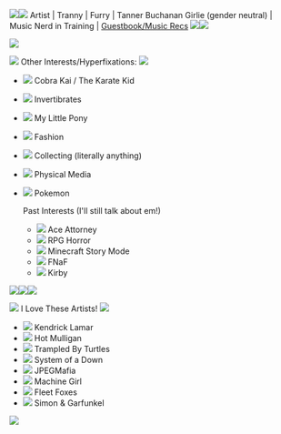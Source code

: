 
<img src="https://files.catbox.moe/u9d1p2.gif"><img src="https://files.catbox.moe/qupc0s.gif"> Artist | Tranny | Furry | Tanner Buchanan Girlie (gender neutral) | Music Nerd in Training | <a href="https://invert.straw.page/">Guestbook/Music Recs</a> <img src="https://files.catbox.moe/qupc0s.gif"><img src="https://files.catbox.moe/u9d1p2.gif">



<img src="https://64.media.tumblr.com/932099fb4b685088ecbab20b71377880/1aa1f564141726a7-1f/s1280x1920/a0c83994de3a2dacb46f9b366b988cfe0612e66e.gif"> 


<img src="https://files.catbox.moe/lrj8b1.gif"> Other Interests/Hyperfixations: <img src="https://files.catbox.moe/lrj8b1.gif">
- <img src="https://files.catbox.moe/duf2az.gif"> Cobra Kai / The Karate Kid
- <img src="https://files.catbox.moe/duf2az.gif"> Invertibrates
- <img src="https://files.catbox.moe/duf2az.gif"> My Little Pony
- <img src="https://files.catbox.moe/duf2az.gif"> Fashion
- <img src="https://files.catbox.moe/duf2az.gif"> Collecting (literally anything)
- <img src="https://files.catbox.moe/duf2az.gif"> Physical Media
- <img src="https://files.catbox.moe/duf2az.gif"> Pokemon

    Past Interests (I'll still talk about em!)
   - <img src="https://files.catbox.moe/h8zwlz.gif"> Ace Attorney
   - <img src="https://files.catbox.moe/h8zwlz.gif"> RPG Horror
   - <img src="https://files.catbox.moe/h8zwlz.gif"> Minecraft Story Mode
   - <img src="https://files.catbox.moe/h8zwlz.gif"> FNaF
   - <img src="https://files.catbox.moe/h8zwlz.gif"> Kirby
 
<img src="https://files.catbox.moe/bust2t.gif"><img src="https://files.catbox.moe/bust2t.gif"><img src="https://files.catbox.moe/bust2t.gif">

<img src="https://64.media.tumblr.com/5e3885dac1c1da7d354f1d84fd082f57/311837ac106ab3c7-51/s75x75_c1/07d7f7a717db2eb26a0eafaa48c533f548007eae.pnj"> I Love These Artists! <img src="https://64.media.tumblr.com/5e3885dac1c1da7d354f1d84fd082f57/311837ac106ab3c7-51/s75x75_c1/07d7f7a717db2eb26a0eafaa48c533f548007eae.pnj">
- <img src="https://64.media.tumblr.com/db35de3b17dcce3487490d477e491b68/4231fba9b8d4d181-40/s75x75_c1/2dccd7c0945bf72dd30ee9cb1d9127676a59311a.gif"> Kendrick Lamar
- <img src="https://64.media.tumblr.com/db35de3b17dcce3487490d477e491b68/4231fba9b8d4d181-40/s75x75_c1/2dccd7c0945bf72dd30ee9cb1d9127676a59311a.gif"> Hot Mulligan
- <img src="https://64.media.tumblr.com/db35de3b17dcce3487490d477e491b68/4231fba9b8d4d181-40/s75x75_c1/2dccd7c0945bf72dd30ee9cb1d9127676a59311a.gif"> Trampled By Turtles
- <img src="https://64.media.tumblr.com/db35de3b17dcce3487490d477e491b68/4231fba9b8d4d181-40/s75x75_c1/2dccd7c0945bf72dd30ee9cb1d9127676a59311a.gif"> System of a Down
- <img src="https://64.media.tumblr.com/db35de3b17dcce3487490d477e491b68/4231fba9b8d4d181-40/s75x75_c1/2dccd7c0945bf72dd30ee9cb1d9127676a59311a.gif"> JPEGMafia
- <img src="https://64.media.tumblr.com/db35de3b17dcce3487490d477e491b68/4231fba9b8d4d181-40/s75x75_c1/2dccd7c0945bf72dd30ee9cb1d9127676a59311a.gif"> Machine Girl
- <img src="https://64.media.tumblr.com/db35de3b17dcce3487490d477e491b68/4231fba9b8d4d181-40/s75x75_c1/2dccd7c0945bf72dd30ee9cb1d9127676a59311a.gif"> Fleet Foxes
- <img src="https://64.media.tumblr.com/db35de3b17dcce3487490d477e491b68/4231fba9b8d4d181-40/s75x75_c1/2dccd7c0945bf72dd30ee9cb1d9127676a59311a.gif"> Simon & Garfunkel

<img src="https://64.media.tumblr.com/932099fb4b685088ecbab20b71377880/1aa1f564141726a7-1f/s1280x1920/a0c83994de3a2dacb46f9b366b988cfe0612e66e.gif"> 

<!---
Yeentennae/Yeentennae is a ✨ special ✨ repository because its `README.md` (this file) appears on your GitHub profile.
You can click the Preview link to take a look at your changes.
--->
